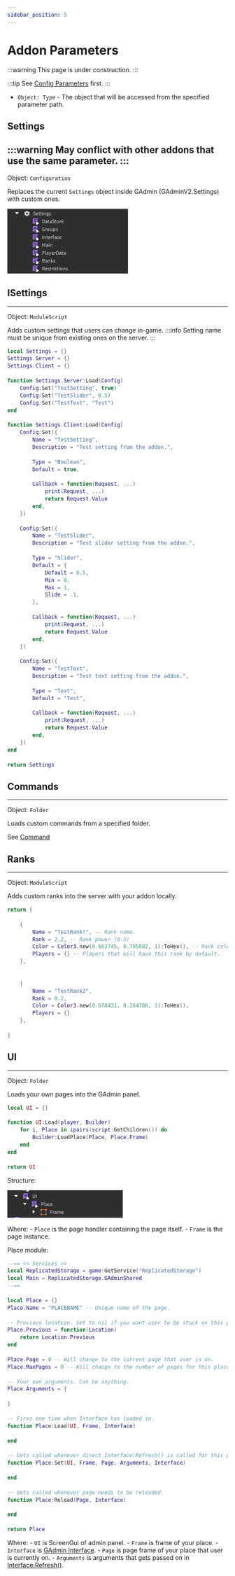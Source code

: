 ```yaml
---
sidebar_position: 5
---
```


# Addon Parameters
:::warning
This page is under construction.
:::

:::tip
See [Config Parameters](/docs/Addons#config-parameters) first.
:::

- `Object: Type` - The object that will be accessed from the specified parameter path.

## Settings
:::warning
May conflict with other addons that use the same parameter.
:::
---
Object: `Configuration` <br/>

Replaces the current `Settings` object inside GAdmin (GAdminV2.Settings) with custom ones.

![alt text](image-1.png)

## ISettings
---
Object: `ModuleScript` <br/>

Adds custom settings that users can change in-game.
:::info
Setting name must be unique from existing ones on the server.
:::

```lua
local Settings = {}
Settings.Server = {}
Settings.Client = {}

function Settings.Server:Load(Config)
	Config:Set("TestSetting", true)
	Config:Set("TestSlider", 0.5)
	Config:Set("TestText", "Test")
end

function Settings.Client:Load(Config)
	Config:Set({
		Name = "TestSetting",
		Description = "Test setting from the addon.",
		
		Type = "Boolean",
		Default = true,
		
		Callback = function(Request, ...)
			print(Request, ...)
			return Request.Value
		end,
	})
	
	Config:Set({
		Name = "TestSlider",
		Description = "Test slider setting from the addon.",

		Type = "Slider",
		Default = {
			Default = 0.5,
			Min = 0,
			Max = 1,
			Slide = .1,
		},

		Callback = function(Request, ...)
			print(Request, ...)
			return Request.Value
		end,
	})
	
	Config:Set({
		Name = "TestText",
		Description = "Test text setting from the addon.",

		Type = "Text",
		Default = "Test",

		Callback = function(Request, ...)
			print(Request, ...)
			return Request.Value
		end,
	})
end

return Settings
```

## Commands
---
Object: `Folder` <br/>

Loads custom commands from a specified folder.

See [Command](/docs/Command)

## Ranks
---
Object: `ModuleScript` <br/>

Adds custom ranks into the server with your addon locally.

```lua
return {

	{
		Name = "TestRank!", -- Rank name.
		Rank = 2.2, -- Rank power (0-5)
		Color = Color3.new(0.662745, 0.705882, 1):ToHex(), -- Rank color.
		Players = {} -- Players that will have this rank by default.
	},
	
	
	{
		Name = "TestRank2",
		Rank = 0.2,
		Color = Color3.new(0.678431, 0.164706, 1):ToHex(),
		Players = {}
	},
	
}
```

## UI
---
Object: `Folder` <br/>

Loads your own pages into the GAdmin panel.

```lua
local UI = {}

function UI:Load(player, Builder)
	for i, Place in ipairs(script:GetChildren()) do
		Builder:LoadPlace(Place, Place.Frame)
	end
end

return UI
```

Structure:

![alt text](image-2.png)

Where:
	- `Place` is the page handler containing the page itself.
	- `Frame` is the page instance.

Place module:
```lua
--== << Services >>
local ReplicatedStorage = game:GetService("ReplicatedStorage")
local Main = ReplicatedStorage.GAdminShared
--==

local Place = {}
Place.Name = "PLACENAME" -- Unique name of the page.

-- Previous location. Set to nil if you want user to be stuck on this place forever.
Place.Previous = function(Location)
	return Location.Previous
end

Place.Page = 0 -- Will change to the current page that user is on.
Place.MaxPages = 0 -- Will change to the number of pages for this place.

-- Your own arguments. Can be anything.
Place.Arguments = {
	
}

-- Fires one time when Interface has loaded in.
function Place:Load(UI, Frame, Interface)
	
end

-- Gets called whenever direct Interface:Refresh() is called for this place or user changed the page of this place.
function Place:Set(UI, Frame, Page, Arguments, Interface)
	
end

-- Gets called whenever page needs to be reloaded.
function Place:Reload(Page, Interface)
	
end

return Place
```

Where:
	- `UI` is ScreenGui of admin panel.
	- `Frame` is frame of your place.
	- `Interface` is [GAdmin Interface](/api/Interface/).
	- `Page` is page frame of your place that user is currently on.
	- `Arguments` is arguments that gets passed on in [Interface:Refresh()](/api/Interface#Refresh).